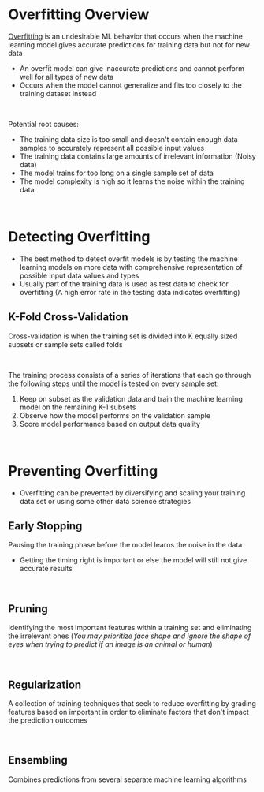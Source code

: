 # Overfitting Overview

[Overfitting](https://aws.amazon.com/what-is/overfitting/?nc1=h_ls) is an undesirable ML behavior that occurs when the machine learning model gives accurate predictions for training data but not for new data

* An overfit model can give inaccurate predictions and cannot perform well for all types of new data
* Occurs when the model cannot generalize and fits too closely to the training dataset instead

<br>

Potential root causes:
* The training data size is too small and doesn't contain enough data samples to accurately represent all possible input values
* The training data contains large amounts of irrelevant information (Noisy data)
* The model trains for too long on a single sample set of data
* The model complexity is high so it learns the noise within the training data

<br>

# Detecting Overfitting

* The best method to detect overfit models is by testing the machine learning models on more data with comprehensive representation of possible input data values and types 
* Usually part of the training data is used as test data to check for overfitting (A high error rate in the testing data indicates overfitting)

## K-Fold Cross-Validation

Cross-validation is when the training set is divided into K equally sized subsets or sample sets called folds

<br>

The training process consists of a series of iterations that each go through the following steps until the model is tested on every sample set:
1. Keep on subset as the validation data and train the machine learning model on the remaining K-1 subsets
2. Observe how the model performs on the validation sample
3. Score model performance based on output data quality

<br>

# Preventing Overfitting

* Overfitting can be prevented by diversifying and scaling your training data set or using some other data science strategies

## Early Stopping

Pausing the training phase before the model learns the noise in the data

* Getting the timing right is important or else the model will still not give accurate results

<br>

## Pruning

Identifying the most important features within a training set and eliminating the irrelevant ones (*You may prioritize face shape and ignore the shape of eyes when trying to predict if an image is an animal or human*)

<br>

## Regularization

A collection of training techniques that seek to reduce overfitting by grading features based on important in order to eliminate factors that don't impact the prediction outcomes

<br>

## Ensembling

Combines predictions from several separate machine learning algorithms